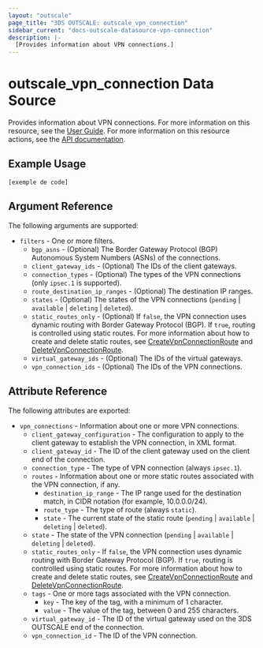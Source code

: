 ```yaml
---
layout: "outscale"
page_title: "3DS OUTSCALE: outscale_vpn_connection"
sidebar_current: "docs-outscale-datasource-vpn-connection"
description: |-
  [Provides information about VPN connections.]
---
```


# outscale_vpn_connection Data Source

Provides information about VPN connections.
For more information on this resource, see the [User Guide](https://wiki.outscale.net/display/EN/About+VPN+Connections).
For more information on this resource actions, see the [API documentation](https://docs-beta.outscale.com/#3ds-outscale-api-vpnconnection).

## Example Usage

```hcl
[exemple de code]
```

## Argument Reference

The following arguments are supported:

* `filters` - One or more filters.
  * `bgp_asns` - (Optional) The Border Gateway Protocol (BGP) Autonomous System Numbers (ASNs) of the connections.
  * `client_gateway_ids` - (Optional) The IDs of the client gateways.
  * `connection_types` - (Optional) The types of the VPN connections (only `ipsec.1` is supported).
  * `route_destination_ip_ranges` - (Optional) The destination IP ranges.
  * `states` - (Optional) The states of the VPN connections (`pending` \| `available` \| `deleting` \| `deleted`).
  * `static_routes_only` - (Optional) If `false`, the VPN connection uses dynamic routing with Border Gateway Protocol (BGP). If `true`, routing is controlled using static routes. For more information about how to create and delete static routes, see [CreateVpnConnectionRoute](#createvpnconnectionroute) and [DeleteVpnConnectionRoute](#deletevpnconnectionroute).
  * `virtual_gateway_ids` - (Optional) The IDs of the virtual gateways.
  * `vpn_connection_ids` - (Optional) The IDs of the VPN connections.

## Attribute Reference

The following attributes are exported:

* `vpn_connections` - Information about one or more VPN connections.
  * `client_gateway_configuration` - The configuration to apply to the client gateway to establish the VPN connection, in XML format.
  * `client_gateway_id` - The ID of the client gateway used on the client end of the connection.
  * `connection_type` - The type of VPN connection (always `ipsec.1`).
  * `routes` - Information about one or more static routes associated with the VPN connection, if any.
    * `destination_ip_range` - The IP range used for the destination match, in CIDR notation (for example, 10.0.0.0/24).
    * `route_type` - The type of route (always `static`).
    * `state` - The current state of the static route (`pending` \| `available` \| `deleting` \| `deleted`).
  * `state` - The state of the VPN connection (`pending` \| `available` \| `deleting` \| `deleted`).
  * `static_routes_only` - If `false`, the VPN connection uses dynamic routing with Border Gateway Protocol (BGP). If `true`, routing is controlled using static routes. For more information about how to create and delete static routes, see [CreateVpnConnectionRoute](#createvpnconnectionroute) and [DeleteVpnConnectionRoute](#deletevpnconnectionroute).
  * `tags` - One or more tags associated with the VPN connection.
    * `key` - The key of the tag, with a minimum of 1 character.
    * `value` - The value of the tag, between 0 and 255 characters.
  * `virtual_gateway_id` - The ID of the virtual gateway used on the 3DS OUTSCALE end of the connection.
  * `vpn_connection_id` - The ID of the VPN connection.
